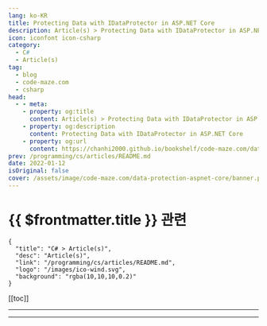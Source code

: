 ```yaml
---
lang: ko-KR
title: Protecting Data with IDataProtector in ASP.NET Core
description: Article(s) > Protecting Data with IDataProtector in ASP.NET Core
icon: iconfont icon-csharp
category: 
  - C#
  - Article(s)
tag: 
  - blog
  - code-maze.com
  - csharp
head:  
  - - meta:
    - property: og:title
      content: Article(s) > Protecting Data with IDataProtector in ASP.NET Core
    - property: og:description
      content: Protecting Data with IDataProtector in ASP.NET Core
    - property: og:url
      content: https://chanhi2000.github.io/bookshelf/code-maze.com/data-protection-aspnet-core.html
prev: /programming/cs/articles/README.md
date: 2022-01-12
isOriginal: false
cover: /assets/image/code-maze.com/data-protection-aspnet-core/banner.png
---
```


# {{ $frontmatter.title }} 관련

```component VPCard
{
  "title": "C# > Article(s)",
  "desc": "Article(s)",
  "link": "/programming/cs/articles/README.md",
  "logo": "/images/ico-wind.svg",
  "background": "rgba(10,10,10,0.2)"
}
```

[[toc]]

---

<SiteInfo
  name="Protecting Data with IDataProtector in ASP.NET Core"
  desc="In this article, we are going to learn how to use IDataProtector to protect the sensitive data in the ASP.NET Core application."
  url="https://code-maze.com/data-protection-aspnet-core/"
  logo="/assets/image/code-maze.com/favicon.png"
  preview="/assets/image/code-maze.com/data-protection-aspnet-core/banner.png"/>

<!-- TODO: 작성 -->

---

<TagLinks />